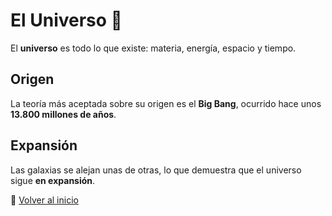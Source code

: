 # El Universo 🌠

El **universo** es todo lo que existe: materia, energía, espacio y tiempo.

## Origen
La teoría más aceptada sobre su origen es el **Big Bang**, ocurrido hace unos **13.800 millones de años**.

## Expansión
Las galaxias se alejan unas de otras, lo que demuestra que el universo sigue **en expansión**.

🔗 [Volver al inicio](./index.md)
